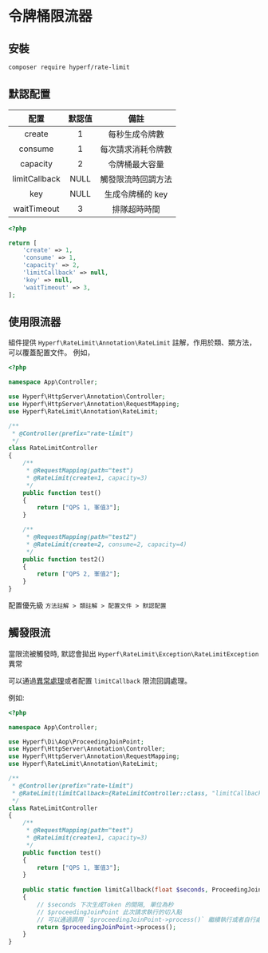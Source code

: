 # 令牌桶限流器

## 安裝

```bash
composer require hyperf/rate-limit
```
## 默認配置

|  配置          | 默認值 |         備註        |
|:--------------:|:------:|:-------------------:|
| create         | 1      | 每秒生成令牌數      |
| consume        | 1      | 每次請求消耗令牌數  |
| capacity       | 2      | 令牌桶最大容量      |
| limitCallback  | NULL   | 觸發限流時回調方法  |
| key            | NULL   | 生成令牌桶的 key     |
| waitTimeout    | 3      | 排隊超時時間        |

```php
<?php

return [
    'create' => 1,
    'consume' => 1,
    'capacity' => 2,
    'limitCallback' => null,
    'key' => null,
    'waitTimeout' => 3,
];
```

## 使用限流器

組件提供 `Hyperf\RateLimit\Annotation\RateLimit` 註解，作用於類、類方法，可以覆蓋配置文件。 例如，

```php
<?php

namespace App\Controller;

use Hyperf\HttpServer\Annotation\Controller;
use Hyperf\HttpServer\Annotation\RequestMapping;
use Hyperf\RateLimit\Annotation\RateLimit;

/**
 * @Controller(prefix="rate-limit")
 */
class RateLimitController
{
    /**
     * @RequestMapping(path="test")
     * @RateLimit(create=1, capacity=3)
     */
    public function test()
    {
        return ["QPS 1, 峯值3"];
    }

    /**
     * @RequestMapping(path="test2")
     * @RateLimit(create=2, consume=2, capacity=4)
     */
    public function test2()
    {
        return ["QPS 2, 峯值2"];
    }
}
``` 
配置優先級 `方法註解 > 類註解 > 配置文件 > 默認配置`

## 觸發限流
當限流被觸發時, 默認會拋出 `Hyperf\RateLimit\Exception\RateLimitException` 異常

可以通過[異常處理](zh-hk/exception-handler.md)或者配置 `limitCallback` 限流回調處理。

例如:
```php
<?php

namespace App\Controller;

use Hyperf\Di\Aop\ProceedingJoinPoint;
use Hyperf\HttpServer\Annotation\Controller;
use Hyperf\HttpServer\Annotation\RequestMapping;
use Hyperf\RateLimit\Annotation\RateLimit;

/**
 * @Controller(prefix="rate-limit")
 * @RateLimit(limitCallback={RateLimitController::class, "limitCallback"})
 */
class RateLimitController
{
    /**
     * @RequestMapping(path="test")
     * @RateLimit(create=1, capacity=3)
     */
    public function test()
    {
        return ["QPS 1, 峯值3"];
    }
    
    public static function limitCallback(float $seconds, ProceedingJoinPoint $proceedingJoinPoint)
    {
        // $seconds 下次生成Token 的間隔, 單位為秒
        // $proceedingJoinPoint 此次請求執行的切入點
        // 可以通過調用 `$proceedingJoinPoint->process()` 繼續執行或者自行處理
        return $proceedingJoinPoint->process();
    }
}
```
